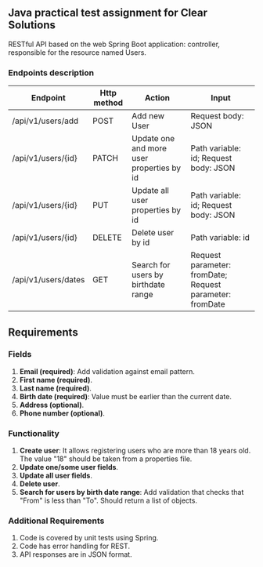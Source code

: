 ## Java practical test assignment for Clear Solutions

RESTful API based on the web Spring Boot application: controller, responsible for the resource named Users.


### Endpoints description

| Endpoint           | Http method | Action                                   | Input                                                   |
|--------------------|-------------|------------------------------------------|---------------------------------------------------------|
| /api/v1/users/add  | POST	       | Add new User                             | Request body: JSON                                      |
| /api/v1/users/{id} | PATCH	      | Update one and more user properties by id | Path variable: id; Request body: JSON              |
| /api/v1/users/{id}        | PUT         | Update all user properties by id         | Path variable: id; Request body: JSON              |
| /api/v1/users/{id}        | DELETE	     | Delete user by id                        | Path variable: id                                  |
| /api/v1/users/dates       | GET	        | Search for users by birthdate range      | Request parameter: fromDate; Request parameter: fromDate |


## Requirements
### Fields
1. **Email (required)**: Add validation against email pattern.
2. **First name (required)**.
3. **Last name (required)**.
4. **Birth date (required)**: Value must be earlier than the current date.
5. **Address (optional)**.
6. **Phone number (optional)**.

### Functionality
1. **Create user**: It allows registering users who are more than 18 years old. The value "18" should be taken from a properties file.
2. **Update one/some user fields**.
3. **Update all user fields**.
4. **Delete user**.
5. **Search for users by birth date range**: Add validation that checks that "From" is less than "To". Should return a list of objects.

### Additional Requirements
1. Code is covered by unit tests using Spring.
2. Code has error handling for REST.
3. API responses are in JSON format.
